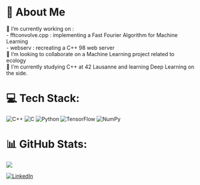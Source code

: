 # 💫 About Me
🔭 I’m currently working on :<br>- fftconvolve.cpp : implementing a Fast Fourier Algorithm for Machine Learning<br>- webserv : recreating a C++ 98 web server<br>👯 I’m looking to collaborate on a Machine Learning project related to ecology <br>🌱 I'm currently studying C++ at 42 Lausanne and learning Deep Learning on the side.

# 💻 Tech Stack:
![C++](https://img.shields.io/badge/c++-%2300599C.svg?style=for-the-badge&logo=c%2B%2B&logoColor=white) ![C](https://img.shields.io/badge/c-%2300599C.svg?style=for-the-badge&logo=c&logoColor=white) ![Python](https://img.shields.io/badge/python-3670A0?style=for-the-badge&logo=python&logoColor=ffdd54) ![TensorFlow](https://img.shields.io/badge/TensorFlow-%23FF6F00.svg?style=for-the-badge&logo=TensorFlow&logoColor=white) ![NumPy](https://img.shields.io/badge/numpy-%23013243.svg?style=for-the-badge&logo=numpy&logoColor=white)
# 📊 GitHub Stats:
![](https://github-readme-stats.vercel.app/api/top-langs/?username=passionroro&theme=dark&hide_border=false&include_all_commits=false&count_private=false&layout=compact)

[![LinkedIn](https://img.shields.io/badge/LinkedIn-%230077B5.svg?logo=linkedin&logoColor=white)](https://linkedin.com/in/https://www.linkedin.com/in/romainhoarau/) 
<!-- Proudly created with GPRM ( https://gprm.itsvg.in ) -->
